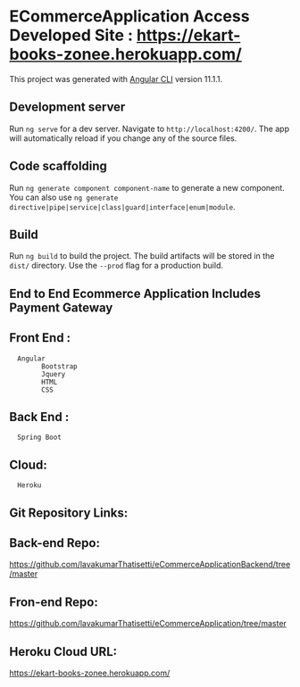 # ECommerceApplication    Access Developed Site : https://ekart-books-zonee.herokuapp.com/

This project was generated with [Angular CLI](https://github.com/angular/angular-cli) version 11.1.1.

## Development server

Run `ng serve` for a dev server. Navigate to `http://localhost:4200/`. The app will automatically reload if you change any of the source files.

## Code scaffolding

Run `ng generate component component-name` to generate a new component. You can also use `ng generate directive|pipe|service|class|guard|interface|enum|module`.

## Build

Run `ng build` to build the project. The build artifacts will be stored in the `dist/` directory. Use the `--prod` flag for a production build.

## End to End Ecommerce Application Includes Payment Gateway 

## Front End : 
      Angular
			Bootstrap
			Jquery
			HTML
			CSS
			
## Back End :
      Spring Boot

## Cloud: 
      Heroku


## Git Repository Links:
  
## Back-end Repo:
https://github.com/lavakumarThatisetti/eCommerceApplicationBackend/tree/master

## Fron-end Repo:
https://github.com/lavakumarThatisetti/eCommerceApplication/tree/master

## Heroku Cloud URL: 
https://ekart-books-zonee.herokuapp.com/
